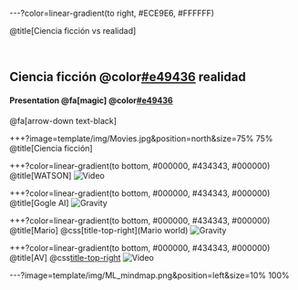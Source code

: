 ---?color=linear-gradient(to right, #ECE9E6, #FFFFFF)

@title[Ciencia ficción vs realidad]

<br>

##  Ciencia ficción @color[#e49436](vs.) realidad
#### Presentation @fa[magic] @color[#e49436](Magic)

@fa[arrow-down text-black]


+++?image=template/img/Movies.jpg&position=north&size=75% 75%
@title[Ciencia ficción]

+++?color=linear-gradient(to bottom, #000000, #434343,  #000000)
@title[WATSON]
![Video](https://www.youtube.com/embed/P18EdAKuC1U)

+++?color=linear-gradient(to bottom, #000000, #434343,  #000000)
@title[Gogle AI]
![Gravity](https://www.youtube.com/embed/JvbHu_bVa_g)

+++?color=linear-gradient(to bottom, #000000, #434343,  #000000)
@title[Mario]
@css[title-top-right](Mario world)
![Gravity](https://www.youtube.com/embed/qv6UVOQ0F44)

+++?color=linear-gradient(to bottom, #000000, #434343,  #000000)
@title[AV]
@css[title-top-right](AV)
![Video](https://www.youtube.com/embed/PjH_1hEoIDs)

---?image=template/img/ML_mindmap.png&position=left&size=10% 100%

